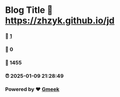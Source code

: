 # Blog Title :link: https://zhzyk.github.io/jd 
### :page_facing_up: [1](https://zhzyk.github.io/jd/tag.html) 
### :speech_balloon: 0 
### :hibiscus: 1455 
### :alarm_clock: 2025-01-09 21:28:49 
### Powered by :heart: [Gmeek](https://github.com/Meekdai/Gmeek)
